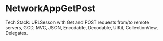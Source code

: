 # NetworkAppGetPost
Tech Stack: URLSesson with Get and POST requests from/to remote servers, GCD, MVC, JSON, Encodable, Decodable, UIKit, CollectionView, Delegates.


